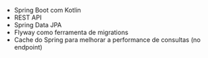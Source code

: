 - Spring Boot com Kotlin
- REST API
- Spring Data JPA
- Flyway como ferramenta de migrations
- Cache do Spring para melhorar a performance de consultas (no endpoint)
